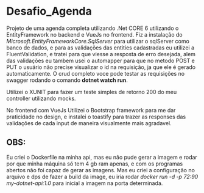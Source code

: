 # Desafio_Agenda

Projeto de uma agenda completa utilizando .Net CORE 6 utilizando o EntityFramework no backend e VueJs no frontend. Fiz a instalação do _Microsoft.EntityFrameworkCore.SqlServer_ para utilizar o sqlServer como banco de dados, e para as validações das entities cadastradas eu utilizei a FluentValidation, e tratei para que viesse a resposta de erro desejada, alem das 
validações eu tambem usei o automapper para que no metodo POST e PUT o usuário não precise visualizar o id na requisição, ja que ele é gerado automaticamente. O crud 
completo voce pode testar as requisições no swagger rodando o comando **dotnet watch run**. 

Utilizei o XUNIT para fazer um teste simples de retorno 200 do meu controller utilizando mocks. 

No frontend com VueJs Utilizei o Bootstrap framework para me dar praticidade no design, e instalei o toastify para trazer as responses das validações de cada input de maneira visualmente
mais agradavel.

## OBS:
Eu criei o Dockerfile na minha api, mas eu não pude gerar a imagem e rodar por que minha máquina só tem 4 gb ram apenas, e com os programas abertos não foi capaz de gerar as imagens. Mas eu criei a configuração no arquivo e dps de fazer a build da image, eu iria rodar _docker run -d -p 72:90 my-dotnet-api:1.0_ para inicial a imagem na porta determinada.



